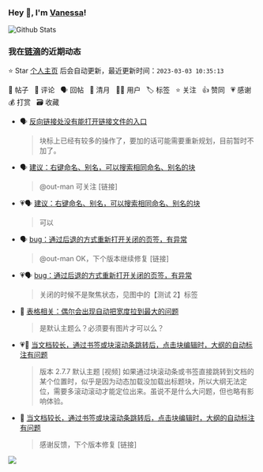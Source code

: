 ### Hey 👋, I'm [Vanessa](http://vanessa.b3log.org/)!

![Github Stats](https://github-readme-stats.vercel.app/api?username=Vanessa219&show_icons=true)

<!--events start -->

### 我在[链滴](https://ld246.com)的近期动态

⭐️ Star [个人主页](https://github.com/Vanessa219/Vanessa219) 后会自动更新，最近更新时间：`2023-03-03 10:35:13`

📝 帖子 &nbsp; 💬 评论 &nbsp; 🗣 回帖 &nbsp; 🌙 清月 &nbsp; 👨‍💻 用户 &nbsp; 🏷️ 标签 &nbsp; ⭐️ 关注 &nbsp; 👍 赞同 &nbsp; 💗 感谢 &nbsp; 💰 打赏 &nbsp; 🗃 收藏

* 🗣 [反向链接处没有能打开链接文件的入口](https://ld246.com/article/1677660653214/comment/1677800263098#comments)

  > 块标上已经有较多的操作了，要加的话可能需要重新规划，目前暂时不加了。
* 🗣 [建议：右键命名、别名，可以搜索相同命名、别名的块](https://ld246.com/article/1677556550011/comment/1677577833263#comments)

  > @out-man 可关注 [链接]
* 💗🗣 [建议：右键命名、别名，可以搜索相同命名、别名的块](https://ld246.com/article/1677556550011/comment/1677577833263#comments)

  > 可以
* 🗣 [bug：通过后退的方式重新打开关闭的页签，有异常](https://ld246.com/article/1677557709373/comment/1677581751022#comments)

  > @out-man OK，下个版本继续修复 [链接]
* 💗🗣 [bug：通过后退的方式重新打开关闭的页签，有异常](https://ld246.com/article/1677557709373/comment/1677581751022#comments)

  > 关闭的时候不是聚焦状态，见图中的【测试 2】标签
* 💬 [表格相关：偶尔会出现自动把宽度拉到最大的问题](https://ld246.com/article/1677653958472/comment/1677664782429#comments)

  > 是默认主题么？必须要有图片才可以么？
* 💗📝 [当文档较长，通过书签或块滚动条跳转后，点击块编辑时，大纲的自动标注有问题](https://ld246.com/article/1677636572444)

  > 版本 2.7.7 默认主题 [视频] 如果通过块滚动条或书签直接跳转到文档的某个位置时，似乎是因为动态加载没加载出标题块，所以大纲无法定位，需要多滚动滚动才能定位出来。虽说不是什么大问题，但也略有影响体验。
* 💬 [当文档较长，通过书签或块滚动条跳转后，点击块编辑时，大纲的自动标注有问题](https://ld246.com/article/1677636572444/comment/1677655004306#comments)

  > 感谢反馈，下个版本修复 [链接]


<!--events end -->

<a title="Hits" target="_blank" href="https://github.com/Vanessa219/Vanessa219"><img src="https://hits.b3log.org/Vanessa219/Vanessa219.svg"></a>
